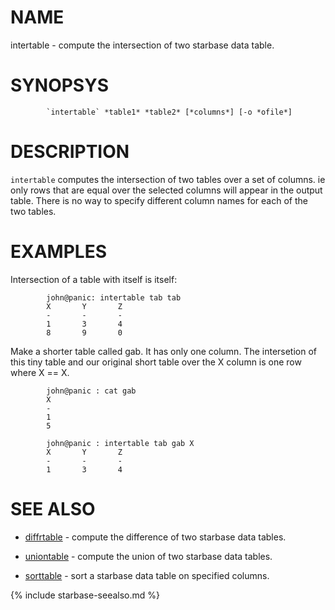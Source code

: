 
NAME
====

intertable - compute the intersection of two starbase data table.

SYNOPSYS
========

```
        `intertable` *table1* *table2* [*columns*] [-o *ofile*]
```

DESCRIPTION
===========

`intertable` computes the intersection of two tables over a set of columns.  ie
only rows that are equal over the selected columns will appear in the output
table.  There is no way to specify different column names for each of the two
tables.

EXAMPLES
========

Intersection of a table with itself is itself:

```
        john@panic: intertable tab tab
        X       Y       Z
        -       -       -
        1       3       4
        8       9       0
```

Make a shorter table called gab.  It has only one column.  The intersetion of
this tiny table and our original short table over the X column is one row
where X == X.

```
        john@panic : cat gab
        X
        -
        1
        5

        john@panic : intertable tab gab X
        X       Y       Z
        -       -       -
        1       3       4
```

SEE ALSO
========

- [diffrtable](diffrtable.html) - compute the difference of two starbase data tables.
- [uniontable](uniontable.html) - compute the union of two starbase data tables.



- [sorttable](sorttable.html)   - sort a starbase data table on specified columns.


{% include starbase-seealso.md %}

